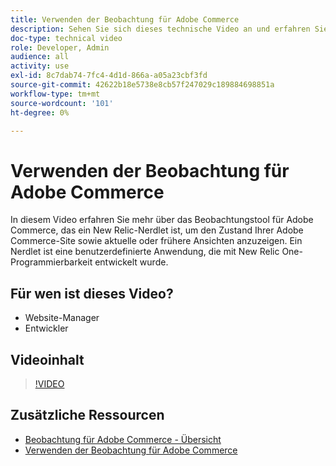 ```yaml
---
title: Verwenden der Beobachtung für Adobe Commerce
description: Sehen Sie sich dieses technische Video an und erfahren Sie, wie Sie das Beobachtungstool für Adobe Commerce verwenden.
doc-type: technical video
role: Developer, Admin
audience: all
activity: use
exl-id: 8c7dab74-7fc4-4d1d-866a-a05a23cbf3fd
source-git-commit: 42622b18e5738e8cb57f247029c189884698851a
workflow-type: tm+mt
source-wordcount: '101'
ht-degree: 0%

---
```


# Verwenden der Beobachtung für Adobe Commerce

In diesem Video erfahren Sie mehr über das Beobachtungstool für Adobe Commerce, das ein New Relic-Nerdlet ist, um den Zustand Ihrer Adobe Commerce-Site sowie aktuelle oder frühere Ansichten anzuzeigen. Ein Nerdlet ist eine benutzerdefinierte Anwendung, die mit New Relic One-Programmierbarkeit entwickelt wurde.

## Für wen ist dieses Video?

- Website-Manager
- Entwickler

## Videoinhalt

>[!VIDEO](https://video.tv.adobe.com/v/344444?quality=12&learn=on)

## Zusätzliche Ressourcen

- [Beobachtung für Adobe Commerce - Übersicht](https://support.magento.com/hc/en-us/articles/4406549696781)
- [Verwenden der Beobachtung für Adobe Commerce](https://support.magento.com/hc/en-us/articles/4402379845901-Use-Observation-for-Adobe-Commerce)
